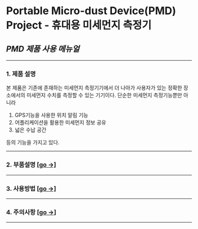 # Portable Micro-dust Device(PMD) Project - 휴대용 미세먼지 측정기 #
## _PMD 제품 사용 메뉴얼_ ##
---
### 1. 제품 설명 ###

 본 제품은 기존에 존재하는 미세먼지 측정기기에서 더 나아가 사용자가 있는 정확한 장소에서의
 미세먼지 수치를 측정할 수 있는 기기이다. 단순한 미세먼지 측정기능뿐만 아니라
 
 1) GPS기능을 사용한 위치 알림 기능
 2) 어플리케이션을 활용한 미세먼지 정보 공유
 3) 넓은 수납 공간
 
 등의 기능을 가지고 있다.
 ***

### 2. 부품설명 [[go →]](부품설명.md) ###
***
### 3. 사용방법 [[go →]](사용방법.md) ###
***
### 4. 주의사항 [[go →]](주의사항.md) ###
---
